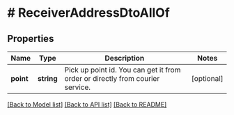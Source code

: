 # # ReceiverAddressDtoAllOf

## Properties

Name | Type | Description | Notes
------------ | ------------- | ------------- | -------------
**point** | **string** | Pick up point id. You can get it from order or directly from courier service. | [optional]

[[Back to Model list]](../../README.md#models) [[Back to API list]](../../README.md#endpoints) [[Back to README]](../../README.md)

